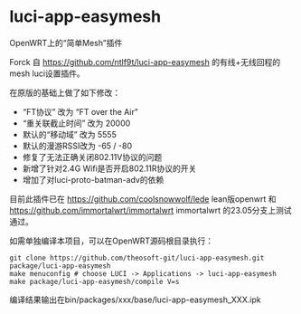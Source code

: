 # luci-app-easymesh
OpenWRT上的“简单Mesh”插件

Forck 自 https://github.com/ntlf9t/luci-app-easymesh 的有线+无线回程的mesh luci设置插件。

在原版的基础上做了如下修改：

* “FT协议” 改为 “FT over the Air”
* “重关联截止时间” 改为 20000
* 默认的“移动域” 改为 5555
* 默认的漫游RSSI改为 -65 / -80
* 修复了无法正确关闭802.11V协议的问题
* 新增了针对2.4G Wifi是否开启802.11R协议的开关
* 增加了对luci-proto-batman-adv的依赖

目前此插件已在 https://github.com/coolsnowwolf/lede lean版openwrt 和 https://github.com/immortalwrt/immortalwrt immortalwrt 的23.05分支上测试通过。

如需单独编译本项目，可以在OpenWRT源码根目录执行：

    git clone https://github.com/theosoft-git/luci-app-easymesh.git package/luci-app-easymesh
    make menuconfig # choose LUCI -> Applications -> luci-app-easymesh
    make package/luci-app-easymesh/compile V=s
编译结果输出在bin/packages/xxx/base/luci-app-easymesh_XXX.ipk
